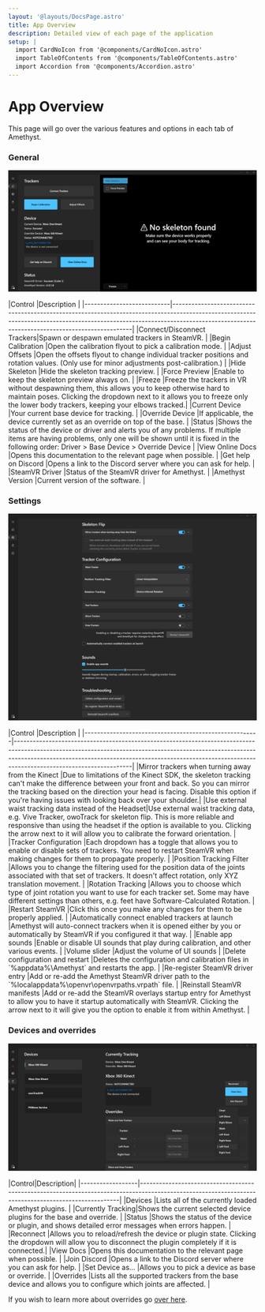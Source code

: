 ```yaml
---
layout: '@layouts/DocsPage.astro'
title: App Overview
description: Detailed view of each page of the application
setup: | 
  import CardNoIcon from '@components/CardNoIcon.astro'
  import TableOfContents from '@components/TableOfContents.astro'
  import Accordion from '@components/Accordion.astro'
---
```

# App Overview
This page will go over the various features and options in each tab of Amethyst.

### General
![amethyst general tab](/en/img/amethyst-general-tab.png)

<Accordion title="General Tab Controls">
|Control                    |Description                                                                                                                                                                                                                  |
|---------------------------|-----------------------------------------------------------------------------------------------------------------------------------------------------------------------------------------------------------------------------|
|Connect/Disconnect Trackers|Spawn or despawn emulated trackers in SteamVR.                                                                                                                                                                               |
|Begin Calibration          |Open the calibration flyout to pick a calibration mode.                                                                                                                                                                      |
|Adjust Offsets             |Open the offsets flyout to change individual tracker positions and rotation values. (Only use for minor adjustments post-calibration.)                                                                                       |
|Hide Skeleton              |Hide the skeleton tracking preview.                                                                                                                                                                                          |
|Force Preview              |Enable to keep the skeleton preview always on.                                                                                                                                                                               |
|Freeze                    |Freeze the trackers in VR without despawning them, this allows you to keep otherwise hard to maintain poses. Clicking the dropdown next to it allows you to freeze only the lower body trackers, keeping your elbows tracked.|
|Current Device             |Your current base device for tracking.                                                                                                                                                                                       |
|Override Device            |If applicable, the device currently set as an override on top of the base.                                                                                                                                                   |
|Status                     |Shows the status of the device or driver and alerts you of any problems. If multiple items are having problems, only one will be shown until it is fixed in the following order: Driver > Base Device > Override Device      |
|View Online Docs           |Opens this documentation to the relevant page when possible.                                                                                                                                                                 |
|Get help on Discord        |Opens a link to the Discord server where you can ask for help.                                                                                                                                                               |
|SteamVR Driver             |Status of the SteamVR driver for Amethyst.                                                                                                                                                                                   |
|Amethyst Version           |Current version of the software.                                                                                                                                                                                             |
</Accordion>

### Settings
![amethyst settings tab](/en/img/amethyst-settings-tab.png)

<Accordion title="Settings Tab Controls">
|Control                                                |Description                                                                                                                                                                                                                                                                    |
|-------------------------------------------------------|-------------------------------------------------------------------------------------------------------------------------------------------------------------------------------------------------------------------------------------------------------------------------------|
|Mirror trackers when turning away from the Kinect      |Due to limitations of the Kinect SDK, the skeleton tracking can't make the difference between your front and back. So you can mirror the tracking based on the direction your head is facing. Disable this option if you're having issues with looking back over your shoulder.|
|Use external waist tracking data instead of the Headset|Use external waist tracking data, e.g. Vive Tracker, owoTrack for skeleton flip. This is more reliable and responsive than using the headset if the option is available to you. Clicking the arrow next to it will allow you to calibrate the forward orientation.             |
|Tracker Configuration                                  |Each dropdown has a toggle that allows you to enable or disable sets of trackers. You need to restart SteamVR when making changes for them to propagate properly.                                                                                                              |
|Position Tracking Filter                               |Allows you to change the filtering used for the position data of the joints associated with that set of trackers. It doesn't affect rotation, only XYZ translation movement.                                                                                                   |
|Rotation Tracking                                      |Allows you to choose which type of joint rotation you want to use for each tracker set. Some may have different settings than others, e.g. feet have Software-Calculated Rotation.                                                                                             |
|Restart SteamVR                                        |Click this once you make any changes for them to be properly applied.                                                                                                                                                                                                          |
|Automatically connect enabled trackers at launch       |Amethyst will auto-connect trackers when it is opened either by you or automatically by SteamVR if you configured it that way.                                                                                                                                                 |
|Enable app sounds                                      |Enable or disable UI sounds that play during calibration, and other various events.                                                                                                                                                                                            |
|Volume slider                                          |Adjust the volume of UI sounds                                                                                                                                                                                                                                                 |
|Delete configuration and restart                       |Deletes the configuration and calibration files in `%appdata%\Amethyst` and restarts the app.                                                                                                                                                                                  |
|Re-register SteamVR driver entry                       |Add or re-add the Amethyst SteamVR driver path to the `%localappdata%\openvr\openvrpaths.vrpath` file.                                                                                                                                                                         |
|Reinstall SteamVR manifests                            |Add or re-add the SteamVR overlays startup entry for Amethyst to allow you to have it startup automatically with SteamVR. Clicking the arrow next to it will give you the option to enable it from within Amethyst.                                                            |
</Accordion>

### Devices and overrides
![amethyst devices tab](/en/img/amethyst-overrides.png)

<Accordion title="Devices Tab Controls">
|Control|Description|
|------------------|-----------------------------------------------------------------------------------------------------------------------------------------------------|
|Devices           |Lists all of the currently loaded Amethyst plugins.                                                                                                  |
|Currently Tracking|Shows the current selected device plugins for the base and override.                                                                                 |
|Status            |Shows the status of the device or plugin, and shows detailed error messages when errors happen.                                                      |
|Reconnect         |Allows you to reload/refresh the device or plugin state. Clicking the dropdown will allow you to disconnect the plugin completely if it is connected.|
|View Docs         |Opens this documentation to the relevant page when possible.                                                                                         |
|Join Discord      |Opens a link to the Discord server where you can ask for help.                                                                                       |
|Set Device as...  |Allows you to pick a device as base or override.                                                                                                     |
|Overrides         |Lists all the supported trackers from the base device and allows you to configure which joints are affected.                                         |
</Accordion>

If you wish to learn more about overrides go [over here](app/overrides).